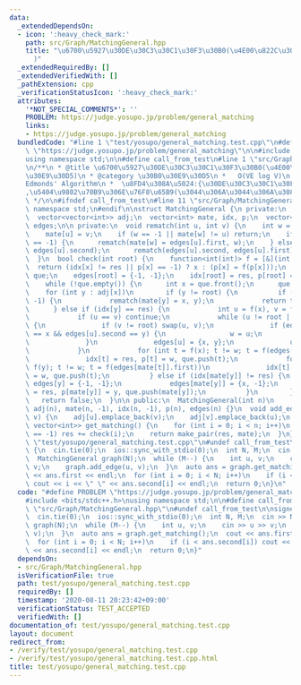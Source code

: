 ```yaml
---
data:
  _extendedDependsOn:
  - icon: ':heavy_check_mark:'
    path: src/Graph/MatchingGeneral.hpp
    title: "\u6700\u5927\u30DE\u30C3\u30C1\u30F3\u30B0(\u4E00\u822C\u30B0\u30E9\u30D5\
      )"
  _extendedRequiredBy: []
  _extendedVerifiedWith: []
  _pathExtension: cpp
  _verificationStatusIcon: ':heavy_check_mark:'
  attributes:
    '*NOT_SPECIAL_COMMENTS*': ''
    PROBLEM: https://judge.yosupo.jp/problem/general_matching
    links:
    - https://judge.yosupo.jp/problem/general_matching
  bundledCode: "#line 1 \"test/yosupo/general_matching.test.cpp\"\n#define PROBLEM\
    \ \"https://judge.yosupo.jp/problem/general_matching\"\n\n#include <bits/stdc++.h>\n\
    using namespace std;\n\n#define call_from_test\n#line 1 \"src/Graph/MatchingGeneral.hpp\"\
    \n/**\n * @title \u6700\u5927\u30DE\u30C3\u30C1\u30F3\u30B0(\u4E00\u822C\u30B0\
    \u30E9\u30D5)\n * @category \u30B0\u30E9\u30D5\n *   O(VE log V)\n *  Gabow\u306E\
    Edmonds' Algorithm\n *  \u8FD4\u308A\u5024:{\u30DE\u30C3\u30C1\u30F3\u30B0\u6570\
    ,\u5404\u9802\u70B9\u306E\u76F8\u65B9(\u3044\u306A\u3044\u306A\u3089-1\uFF09}\n\
    \ */\n\n#ifndef call_from_test\n#line 11 \"src/Graph/MatchingGeneral.hpp\"\nusing\
    \ namespace std;\n#endif\n\nstruct MatchingGeneral {\n private:\n  int n, res;\n\
    \  vector<vector<int>> adj;\n  vector<int> mate, idx, p;\n  vector<pair<int, int>>\
    \ edges;\n\n private:\n  void rematch(int u, int v) {\n    int w = mate[u];\n\
    \    mate[u] = v;\n    if (w == -1 || mate[w] != u) return;\n    if (edges[u].second\
    \ == -1) {\n      rematch(mate[w] = edges[u].first, w);\n    } else {\n      rematch(edges[u].first,\
    \ edges[u].second);\n      rematch(edges[u].second, edges[u].first);\n    }\n\
    \  }\n  bool check(int root) {\n    function<int(int)> f = [&](int x) {\n    \
    \  return (idx[x] != res || p[x] == -1) ? x : (p[x] = f(p[x]));\n    };\n    queue<int>\
    \ que;\n    edges[root] = {-1, -1};\n    idx[root] = res, p[root] = -1, que.push(root);\n\
    \    while (!que.empty()) {\n      int x = que.front();\n      que.pop();\n  \
    \    for (int y : adj[x])\n        if (y != root) {\n          if (mate[y] ==\
    \ -1) {\n            rematch(mate[y] = x, y);\n            return true;\n    \
    \      } else if (idx[y] == res) {\n            int u = f(x), v = f(y), w = root;\n\
    \            if (u == v) continue;\n            while (u != root || v != root)\
    \ {\n              if (v != root) swap(u, v);\n              if (edges[u].first\
    \ == x && edges[u].second == y) {\n                w = u;\n                break;\n\
    \              }\n              edges[u] = {x, y};\n              u = f(edges[mate[u]].first);\n\
    \            }\n            for (int t = f(x); t != w; t = f(edges[mate[t]].first))\n\
    \              idx[t] = res, p[t] = w, que.push(t);\n            for (int t =\
    \ f(y); t != w; t = f(edges[mate[t]].first))\n              idx[t] = res, p[t]\
    \ = w, que.push(t);\n          } else if (idx[mate[y]] != res) {\n           \
    \ edges[y] = {-1, -1};\n            edges[mate[y]] = {x, -1};\n            idx[mate[y]]\
    \ = res, p[mate[y]] = y, que.push(mate[y]);\n          }\n        }\n    }\n \
    \   return false;\n  }\n\n public:\n  MatchingGeneral(int n)\n      : n(n), res(0),\
    \ adj(n), mate(n, -1), idx(n, -1), p(n), edges(n) {}\n  void add_edge(int u, int\
    \ v) {\n    adj[u].emplace_back(v);\n    adj[v].emplace_back(u);\n  }\n  pair<int,\
    \ vector<int>> get_matching() {\n    for (int i = 0; i < n; i++)\n      if (mate[i]\
    \ == -1) res += check(i);\n    return make_pair(res, mate);\n  }\n};\n#line 8\
    \ \"test/yosupo/general_matching.test.cpp\"\n#undef call_from_test\n\nsigned main()\
    \ {\n  cin.tie(0);\n  ios::sync_with_stdio(0);\n  int N, M;\n  cin >> N >> M;\n\
    \  MatchingGeneral graph(N);\n  while (M--) {\n    int u, v;\n    cin >> u >>\
    \ v;\n    graph.add_edge(u, v);\n  }\n  auto ans = graph.get_matching();\n  cout\
    \ << ans.first << endl;\n  for (int i = 0; i < N; i++)\n    if (i < ans.second[i])\
    \ cout << i << \" \" << ans.second[i] << endl;\n  return 0;\n}\n"
  code: "#define PROBLEM \"https://judge.yosupo.jp/problem/general_matching\"\n\n\
    #include <bits/stdc++.h>\nusing namespace std;\n\n#define call_from_test\n#include\
    \ \"src/Graph/MatchingGeneral.hpp\"\n#undef call_from_test\n\nsigned main() {\n\
    \  cin.tie(0);\n  ios::sync_with_stdio(0);\n  int N, M;\n  cin >> N >> M;\n  MatchingGeneral\
    \ graph(N);\n  while (M--) {\n    int u, v;\n    cin >> u >> v;\n    graph.add_edge(u,\
    \ v);\n  }\n  auto ans = graph.get_matching();\n  cout << ans.first << endl;\n\
    \  for (int i = 0; i < N; i++)\n    if (i < ans.second[i]) cout << i << \" \"\
    \ << ans.second[i] << endl;\n  return 0;\n}"
  dependsOn:
  - src/Graph/MatchingGeneral.hpp
  isVerificationFile: true
  path: test/yosupo/general_matching.test.cpp
  requiredBy: []
  timestamp: '2020-08-11 20:23:42+09:00'
  verificationStatus: TEST_ACCEPTED
  verifiedWith: []
documentation_of: test/yosupo/general_matching.test.cpp
layout: document
redirect_from:
- /verify/test/yosupo/general_matching.test.cpp
- /verify/test/yosupo/general_matching.test.cpp.html
title: test/yosupo/general_matching.test.cpp
---
```

